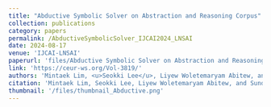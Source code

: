 ```yaml
---
title: "Abductive Symbolic Solver on Abstraction and Reasoning Corpus"
collection: publications
category: papers
permalink: /AbductiveSymbolicSolver_IJCAI2024_LNSAI
date: 2024-08-17
venue: 'IJCAI-LNSAI'
paperurl: 'files/Abductive Symbolic Solver on Abstraction and Reasoning Corpus.pdf'
link: 'https://ceur-ws.org/Vol-3819/'
authors: 'Mintaek Lim, <u>Seokki Lee</u>, Liyew Woletemaryam Abitew, and Sundong Kim'
citation: 'Mintaek Lim, Seokki Lee, Liyew Woletemaryam Abitew, and Sundong Kim, (2024). &quot;Abductive Symbolic Solver on Abstraction and Reasoning Corpus.&quot; <i>LNSAI 2024 IJCAI</i>.'
thumbnail: '/files/thumbnail_Abductive.png'
---
```

